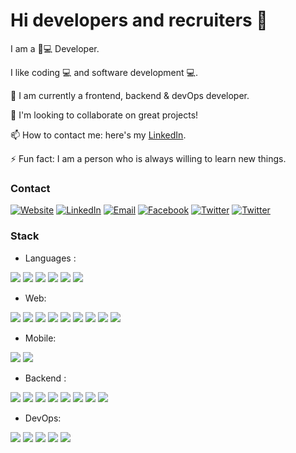 # Hi developers and recruiters 👋

I am a 👦💻  Developer.

I like coding 💻 and software development 💻.

🔭 I am currently a frontend, backend & devOps developer.

🤝 I'm looking to collaborate on great projects! 

📫 How to contact me: here's my [LinkedIn](https://www.linkedin.com/in/andy-santisteban/).

⚡ Fun fact: I am a person who is always willing to learn new things.

### Contact

<span><a href="https://andysantisteban.soy.pe/"><img alt="Website" src="https://img.shields.io/badge/website-000000?style=for-the-badge&logo=About.me&logoColor=white"></a> <a href="https://www.linkedin.com/in/andy-santisteban/"><img alt="LinkedIn" src="https://img.shields.io/badge/LinkedIn-0077B5?style=for-the-badge&logo=linkedin&logoColor=white"></a> <a href="mailto:andyjosue160720@gmail.com"><img alt="Email" src="https://img.shields.io/badge/Gmail-D14836?style=for-the-badge&logo=gmail&logoColor=white"></a> <a href="https://www.facebook.com/AndySantisteban1607/"><img alt="Facebook" src="https://img.shields.io/badge/Facebook-1877F2?style=for-the-badge&logo=facebook&logoColor=white"></a> <a href="https://twitter.com/SantistebanAndy"><img alt="Twitter" src="https://img.shields.io/badge/Twitter-1DA1F2?style=for-the-badge&logo=twitter&logoColor=white"></a> <a href="https://api.whatsapp.com/send?phone=969518378&text=Hi!%20view%20to%20Github%20Profile"><img alt="Twitter" src="https://img.shields.io/badge/WhatsApp-25D366?style=for-the-badge&logo=whatsapp&logoColor=white"></a>
</span>

### Stack

 - Languages :
 
 <span>
    <img src="https://img.shields.io/badge/Go-00ADD8?style=for-the-badge&logo=go&logoColor=white" />
    <img src="https://img.shields.io/badge/JavaScript-323330?style=for-the-badge&logo=javascript&logoColor=F7DF1E" />
    <img src="https://img.shields.io/badge/PHP-777BB4?style=for-the-badge&logo=php&logoColor=white" />
    <img src="https://img.shields.io/badge/Python-FFD43B?style=for-the-badge&logo=python&logoColor=blue" />
    <img src="https://img.shields.io/badge/Java-ED8B00?style=for-the-badge&logo=java&logoColor=white" />
    <img src="https://img.shields.io/badge/PHP-777BB4?style=for-the-badge&logo=php&logoColor=white" />
 </span>
  
 - Web: 
 
 <span>
    <img src="https://img.shields.io/badge/HTML5-E34F26?style=for-the-badge&logo=html5&logoColor=white"/>
    <img src="https://img.shields.io/badge/CSS3-1572B6?style=for-the-badge&logo=css3&logoColor=white"/>
    <img src="https://img.shields.io/badge/JavaScript-323330?style=for-the-badge&logo=javascript&logoColor=F7DF1E"/>
    <img src="https://img.shields.io/badge/TypeScript-007ACC?style=for-the-badge&logo=typescript&logoColor=white"/>
    <img src="https://img.shields.io/badge/React-20232A?style=for-the-badge&logo=react&logoColor=61DAFB"/>
    <img src="https://img.shields.io/badge/Sass-CC6699?style=for-the-badge&logo=sass&logoColor=white"/>
    <img src="https://img.shields.io/badge/Vite-B73BFE?style=for-the-badge&logo=vite&logoColor=FFD62E"/>
    <img src="https://img.shields.io/badge/Jest-C21325?style=for-the-badge&logo=jest&logoColor=white"/>
    <img src="https://img.shields.io/badge/Cypress-17202C?style=for-the-badge&logo=cypress&logoColor=white"/>
</span>
  
  - Mobile:
 
  <span>
    <img src="https://img.shields.io/badge/React_Native-20232A?style=for-the-badge&logo=react&logoColor=61DAF"/>
    <img src="https://img.shields.io/badge/Expo-1B1F23?style=for-the-badge&logo=expo&logoColor=white"/>
  </span>
  
  - Backend :
  
  <span>
    <img src="https://img.shields.io/badge/Node.js-339933?style=for-the-badge&logo=nodedotjs&logoColor=white"/>
    <img src="https://img.shields.io/badge/Express.js-000000?style=for-the-badge&logo=express&logoColor=white"/>
    <img src="https://img.shields.io/badge/GraphQl-E10098?style=for-the-badge&logo=graphql&logoColor=white" />
    <img src="https://img.shields.io/badge/Apollo%20GraphQL-311C87?&style=for-the-badge&logo=Apollo%20GraphQL&logoColor=white"/>
    <img src="https://img.shields.io/badge/next.js-000000?style=for-the-badge&logo=nextdotjs&logoColor=white"/>
    <img src="https://img.shields.io/badge/Deno-white?style=for-the-badge&logo=deno&logoColor=464647"/>
    <img src="https://img.shields.io/badge/MongoDB-4EA94B?style=for-the-badge&logo=mongodb&logoColor=white"/>
    <img src="https://img.shields.io/badge/MySQL-005C84?style=for-the-badge&logo=mysql&logoColor=white"/>
  </span>
  
  - DevOps:
  
  <span>
    <img src="https://img.shields.io/badge/Docker-2CA5E0?style=for-the-badge&logo=docker&logoColor=white"/>
    <img src="https://img.shields.io/badge/kubernetes-326ce5.svg?&style=for-the-badge&logo=kubernetes&logoColor=white"/>
    <img src="https://img.shields.io/badge/GitHub_Actions-2088FF?style=for-the-badge&logo=github-actions&logoColor=white"/>
    <img src="https://img.shields.io/badge/Amazon_AWS-FF9900?style=for-the-badge&logo=amazonaws&logoColor=white"/>
    <img src="https://img.shields.io/badge/Jenkins-D24939?style=for-the-badge&logo=Jenkins&logoColor=white"/>
  </span>
